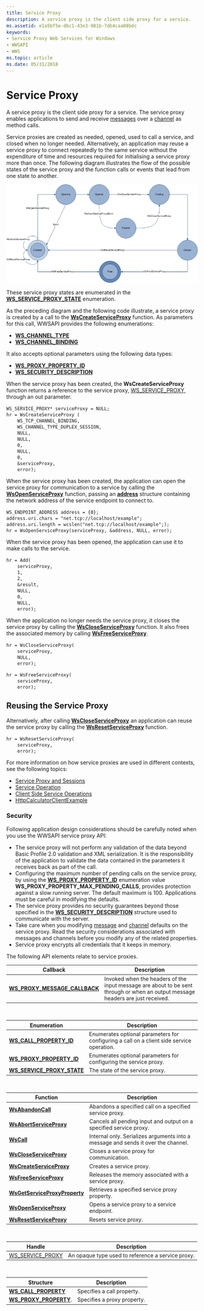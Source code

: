 ```yaml
---
title: Service Proxy
description: A service proxy is the client side proxy for a service.
ms.assetid: e1a5bf5e-dbc1-43e3-981b-7db4caa08bdc
keywords:
- Service Proxy Web Services for Windows
- WWSAPI
- WWS
ms.topic: article
ms.date: 05/31/2018
---
```


# Service Proxy

A service proxy is the client side proxy for a service. The service proxy enables applications to send and receive [messages](message.md) over a [channel](channel.md) as method calls.

Service proxies are created as needed, opened, used to call a service, and closed when no longer needed. Alternatively, an application may reuse a service proxy to connect repeatedly to the same service without the expenditure of time and resources required for initialising a service proxy more than once. The following diagram illustrates the flow of the possible states of the service proxy and the function calls or events that lead from one state to another.

![Diagram showing the service proxy states and the function calls or events that lead from one state to another.](images/serviceproxystates.png)

These service proxy states are enumerated in the [**WS\_SERVICE\_PROXY\_STATE**](/windows/desktop/api/WebServices/ne-webservices-ws_service_proxy_state) enumeration.

As the preceding diagram and the following code illustrate, a service proxy is created by a call to the [**WsCreateServiceProxy**](/windows/desktop/api/WebServices/nf-webservices-wscreateserviceproxy) function. As parameters for this call, WWSAPI provides the following enumerations:

-   [**WS\_CHANNEL\_TYPE**](/windows/desktop/api/WebServices/ne-webservices-ws_channel_type)
-   [**WS\_CHANNEL\_BINDING**](/windows/desktop/api/WebServices/ne-webservices-ws_channel_binding)

It also accepts optional parameters using the following data types:

-   [**WS\_PROXY\_PROPERTY\_ID**](/windows/desktop/api/WebServices/ne-webservices-ws_proxy_property_id)
-   [**WS\_SECURITY\_DESCRIPTION**](/windows/desktop/api/WebServices/ns-webservices-ws_security_description)

When the service proxy has been created, the **WsCreateServiceProxy** function returns a reference to the service proxy, [WS\_SERVICE\_PROXY](ws-service-proxy.md), through an out parameter.

``` syntax
WS_SERVICE_PROXY* serviceProxy = NULL;
hr = WsCreateServiceProxy (
    WS_TCP_CHANNEL_BINDING, 
    WS_CHANNEL_TYPE_DUPLEX_SESSION, 
    NULL, 
    NULL, 
    0, 
    NULL,
    0,
    &serviceProxy, 
    error);
```

When the service proxy has been created, the application can open the service proxy for communication to a service by calling the [**WsOpenServiceProxy**](/windows/desktop/api/WebServices/nf-webservices-wsopenserviceproxy) function, passing an [**address**](/windows/desktop/api/WebServices/ns-webservices-ws_endpoint_address) structure containing the network address of the service endpoint to connect to.

``` syntax
WS_ENDPOINT_ADDRESS address = {0};
address.uri.chars = "net.tcp://localhost/example";
address.uri.length = wcslen("net.tcp://localhost/example";);
hr = WsOpenServiceProxy(serviceProxy, &address, NULL, error);
```

When the service proxy has been opened, the application can use it to make calls to the service.

``` syntax
hr = Add(
    serviceProxy, 
    1, 
    2, 
    &result, 
    NULL, 
    0, 
    NULL, 
    error);
```

When the application no longer needs the service proxy, it closes the service proxy by calling the [**WsCloseServiceProxy**](/windows/desktop/api/WebServices/nf-webservices-wscloseserviceproxy) function. It also frees the associated memory by calling [**WsFreeServiceProxy**](/windows/desktop/api/WebServices/nf-webservices-wsfreeserviceproxy).

``` syntax
hr = WsCloseServiceProxy(
    serviceProxy, 
    NULL, 
    error);
```

``` syntax
hr = WsFreeServiceProxy(
    serviceProxy, 
    error);
```

## Reusing the Service Proxy

Alternatively, after calling [**WsCloseServiceProxy**](/windows/desktop/api/WebServices/nf-webservices-wscloseserviceproxy) an application can reuse the service proxy by calling the [**WsResetServiceProxy**](/windows/desktop/api/WebServices/nf-webservices-wsresetserviceproxy) function.

``` syntax
hr = WsResetServiceProxy(
    serviceProxy, 
    error);
```

For more information on how service proxies are used in different contexts, see the following topics:

-   [Service Proxy and Sessions](service-proxy-and-sessions.md)
-   [Service Operation](service-operation.md)
-   [Client Side Service Operations](client-side-service-operations.md)
-   [HttpCalculatorClientExample](httpcalculatorclientexample.md)

### Security

Following application design considerations should be carefully noted when you use the WWSAPI service proxy API:

-   The service proxy will not perform any validation of the data beyond Basic Profile 2.0 validation and XML serialization. It is the responsibility of the application to validate the data contained in the parameters it receives back as part of the call.
-   Configuring the maximum number of pending calls on the service proxy, by using the [**WS\_PROXY\_PROPERTY\_ID**](/windows/desktop/api/WebServices/ne-webservices-ws_proxy_property_id) enumeration value **WS\_PROXY\_PROPERTY\_MAX\_PENDING\_CALLS**, provides protection against a slow running server. The default maximum is 100. Applications must be careful in modifying the defaults.
-   The service proxy provides no security guarantees beyond those specified in the [**WS\_SECURITY\_DESCRIPTION**](/windows/desktop/api/WebServices/ns-webservices-ws_security_description) structure used to communicate with the server.
-   Take care when you modifying [message](message.md) and [channel](channel.md) defaults on the service proxy. Read the security considerations associated with messages and channels before you modify any of the related properties.
-   Service proxy encrypts all credentials that it keeps in memory.

The following API elements relate to service proxies.

| Callback                                                          | Description                                                                                                                     |
|-------------------------------------------------------------------|---------------------------------------------------------------------------------------------------------------------------------|
| [**WS\_PROXY\_MESSAGE\_CALLBACK**](/windows/desktop/api/WebServices/nc-webservices-ws_proxy_message_callback) | Invoked when the headers of the input message are about to be sent through or when an output message headers are just received. |



 



| Enumeration                                                 | Description                                                                               |
|-------------------------------------------------------------|-------------------------------------------------------------------------------------------|
| [**WS\_CALL\_PROPERTY\_ID**](/windows/desktop/api/WebServices/ne-webservices-ws_call_property_id)       | Enumerates optional parameters for configuring a call on a client side service operation. |
| [**WS\_PROXY\_PROPERTY\_ID**](/windows/desktop/api/WebServices/ne-webservices-ws_proxy_property_id)     | Enumerates optional parameters for configuring the service proxy.                         |
| [**WS\_SERVICE\_PROXY\_STATE**](/windows/desktop/api/WebServices/ne-webservices-ws_service_proxy_state) | The state of the service proxy.                                                           |



 



| Function                                                       | Description                                                                       |
|----------------------------------------------------------------|-----------------------------------------------------------------------------------|
| [**WsAbandonCall**](/windows/desktop/api/WebServices/nf-webservices-wsabandoncall)                         | Abandons a specified call on a specified service proxy.                           |
| [**WsAbortServiceProxy**](/windows/desktop/api/WebServices/nf-webservices-wsabortserviceproxy)             | Cancels all pending input and output on a specified service proxy.                |
| [**WsCall**](/windows/desktop/api/WebServices/nf-webservices-wscall)                                       | Internal only. Serializes arguments into a message and sends it over the channel. |
| [**WsCloseServiceProxy**](/windows/desktop/api/WebServices/nf-webservices-wscloseserviceproxy)             | Closes a service proxy for communication.                                         |
| [**WsCreateServiceProxy**](/windows/desktop/api/WebServices/nf-webservices-wscreateserviceproxy)           | Creates a service proxy.                                                          |
| [**WsFreeServiceProxy**](/windows/desktop/api/WebServices/nf-webservices-wsfreeserviceproxy)               | Releases the memory associated with a service proxy.                              |
| [**WsGetServiceProxyProperty**](/windows/desktop/api/WebServices/nf-webservices-wsgetserviceproxyproperty) | Retrieves a specified service proxy property.                                     |
| [**WsOpenServiceProxy**](/windows/desktop/api/WebServices/nf-webservices-wsopenserviceproxy)               | Opens a service proxy to a service endpoint.                                      |
| [**WsResetServiceProxy**](/windows/desktop/api/WebServices/nf-webservices-wsresetserviceproxy)             | Resets service proxy.                                                             |



 



| Handle                                     | Description                                       |
|--------------------------------------------|---------------------------------------------------|
| [WS\_SERVICE\_PROXY](ws-service-proxy.md) | An opaque type used to reference a service proxy. |



 



| Structure                                         | Description                 |
|---------------------------------------------------|-----------------------------|
| [**WS\_CALL\_PROPERTY**](/windows/desktop/api/WebServices/ns-webservices-ws_call_property)    | Specifies a call property.  |
| [**WS\_PROXY\_PROPERTY**](/windows/desktop/api/WebServices/ns-webservices-ws_proxy_property). | Specifies a proxy property. |



 

 

 




